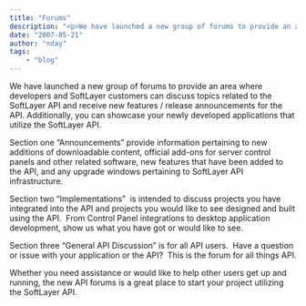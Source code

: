 ```yaml
---
title: "Forums"
description: "<p>We have launched a new group of forums to provide an area where developers and SoftLayer customers can discuss topics"
date: "2007-05-21"
author: "nday"
tags:
    - "blog"
---
```


<p>We have launched a new group of forums to provide an area where developers and SoftLayer customers can discuss topics related to the SoftLayer API and receive new features / release announcements for the API. Additionally, you can showcase your newly developed applications that utilize the SoftLayer API.</p>
<p>Section one “Announcements” provide information pertaining to new additions of downloadable content, official add-ons for server control panels and other related software, new features that have been added to the API, and any upgrade windows pertaining to SoftLayer API infrastructure. </p>
<p>Section two “Implementations”  is intended to discuss projects you have integrated into the API and projects you would like to see designed and built using the API.  From Control Panel integrations to desktop application development, show us what you have got or would like to see. </p>
<p>Section three “General API Discussion” is for all API users.  Have a question or issue with your application or the API?  This is the forum for all things API.</p>
<p>Whether you need assistance or would like to help other users get up and running, the new API forums is a great place to start your project utilizing the SoftLayer API.</p>

